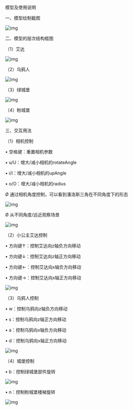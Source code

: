 模型及使用说明

 

一、模型绘制截图

![img](file:///C:/Users/14129/AppData/Local/Temp/msohtmlclip1/01/clip_image002.png)

 

二、模型的层次结构框图

（1）艾达

![img](file:///C:/Users/14129/AppData/Local/Temp/msohtmlclip1/01/clip_image004.png)

（2）乌鸦人

![img](file:///C:/Users/14129/AppData/Local/Temp/msohtmlclip1/01/clip_image006.png)

（3）绿城堡

![img](file:///C:/Users/14129/AppData/Local/Temp/msohtmlclip1/01/clip_image008.png)

（4）粉城堡

![img](file:///C:/Users/14129/AppData/Local/Temp/msohtmlclip1/01/clip_image010.png)

 

三、交互用法

（1）相机控制

•     空格键：重置相机参数

•     u/U：增大/减小相机的rotateAngle

•     i/I：增大/减小相机的upAngle

•     o/O：增大/减小相机的radius

Ø 通过相机角度控制，可以看到潘洛斯三角在不同角度下的形态

![img](file:///C:/Users/14129/AppData/Local/Temp/msohtmlclip1/01/clip_image012.png)

Ø 从不同角度/远近观察场景

![img](file:///C:/Users/14129/AppData/Local/Temp/msohtmlclip1/01/clip_image014.png)

（2）小公主艾达控制

•     方向键↑：控制艾达向z轴负方向移动

•     方向键↓：控制艾达向z轴正方向移动

•     方向键←：控制艾达向x轴负方向移动

•     方向键→：控制艾达向x轴正方向移动

![img](file:///C:/Users/14129/AppData/Local/Temp/msohtmlclip1/01/clip_image016.png)

（3）乌鸦人控制

•     w：控制乌鸦向z轴负方向移动

•     s：控制乌鸦向z轴正方向移动

•     a：控制乌鸦向x轴负方向移动

•     d：控制乌鸦向x轴正方向移动

![img](file:///C:/Users/14129/AppData/Local/Temp/msohtmlclip1/01/clip_image018.png)

（4）城堡控制

•     b：控制绿城堡部件旋转

![img](file:///C:/Users/14129/AppData/Local/Temp/msohtmlclip1/01/clip_image020.png)

•     n：控制粉城堡楼梯旋转

![img](file:///C:/Users/14129/AppData/Local/Temp/msohtmlclip1/01/clip_image022.png)